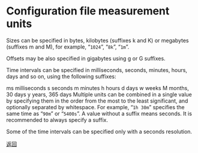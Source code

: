 # Configuration file measurement units

Sizes can be specified in bytes, kilobytes (suffixes k and K) or megabytes (suffixes m and M), for example, “`1024`”, “`8k`”, “`1m`”.

Offsets may be also specified in gigabytes using g or G suffixes.

Time intervals can be specified in milliseconds, seconds, minutes, hours, days and so on, using the following suffixes:

ms	milliseconds
s	seconds
m	minutes
h	hours
d	days
w	weeks
M	months, 30 days
y	years, 365 days
Multiple units can be combined in a single value by specifying them in the order from the most to the least significant, and optionally separated by whitespace. For example, “`1h 30m`” specifies the same time as “`90m`” or “`5400s`”. A value without a suffix means seconds. It is recommended to always specify a suffix.

Some of the time intervals can be specified only with a seconds resolution.  

[返回](000.Content.md)
